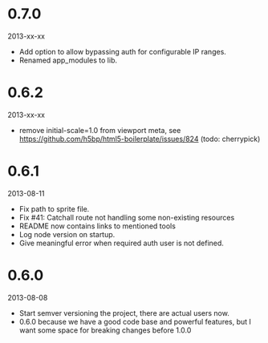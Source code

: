 
# 0.7.0

2013-xx-xx

 - Add option to allow bypassing auth for configurable IP ranges.
 - Renamed app_modules to lib.

# 0.6.2

2013-xx-xx

 - remove initial-scale=1.0 from viewport meta, see https://github.com/h5bp/html5-boilerplate/issues/824 (todo: cherrypick)

# 0.6.1

2013-08-11

 - Fix path to sprite file.
 - Fix #41: Catchall route not handling some non-existing resources
 - README now contains links to mentioned tools
 - Log node version on startup.
 - Give meaningful error when required auth user is not defined.

# 0.6.0

2013-08-08

 - Start semver versioning the project, there are actual users now.
 - 0.6.0 because we have a good code base and powerful features, but I want some space for breaking changes before 1.0.0
